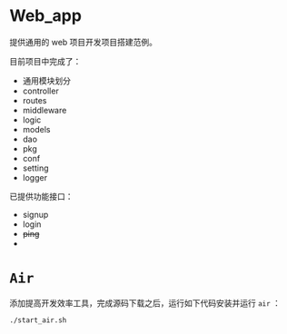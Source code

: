 # Web_app
提供通用的 web 项目开发项目搭建范例。

目前项目中完成了：
+ 通用模块划分
+ controller
+ routes
+ middleware
+ logic
+ models
+ dao
+ pkg
+ conf
+ setting
+ logger

已提供功能接口：
+ signup
+ login
+ ~~ping~~
+ 
# `Air`

添加提高开发效率工具，完成源码下载之后，运行如下代码安装并运行 `air` ：
```Bash
./start_air.sh
```
